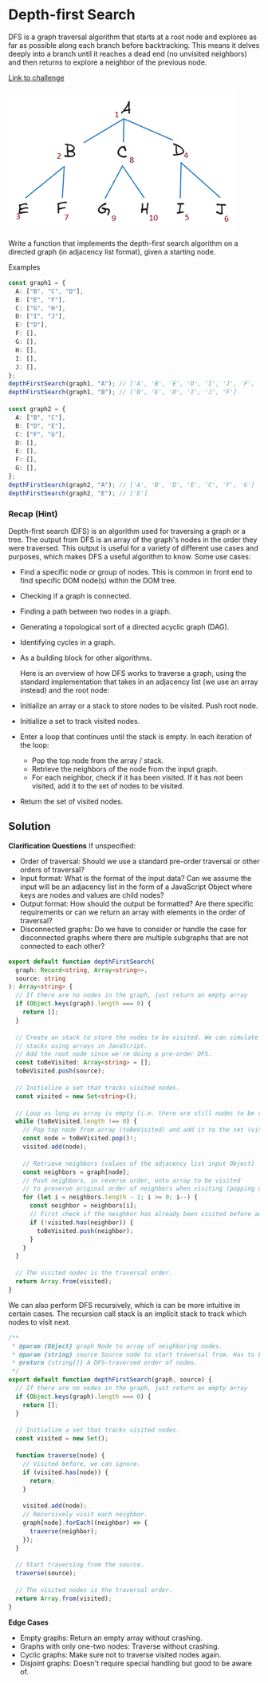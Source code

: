 # Depth-first Search

DFS is a graph traversal algorithm that starts at a root node and explores as far as possible along each branch before backtracking. This means it delves deeply into a branch until it reaches a dead end (no unvisited neighbors) and then returns to explore a neighbor of the previous node.

[Link to challenge](./index.ts)

![alt text](./image.png)

Write a function that implements the depth-first search algorithm on a directed graph (in adjacency list format), given a starting node.

Examples

```typescript
const graph1 = {
  A: ["B", "C", "D"],
  B: ["E", "F"],
  C: ["G", "H"],
  D: ["I", "J"],
  E: ["D"],
  F: [],
  G: [],
  H: [],
  I: [],
  J: [],
};
depthFirstSearch(graph1, "A"); // ['A', 'B', 'E', 'D', 'I', 'J', 'F', 'C', 'G', 'H']
depthFirstSearch(graph1, "B"); // ['B', 'E', 'D', 'I', 'J', 'F']

const graph2 = {
  A: ["B", "C"],
  B: ["D", "E"],
  C: ["F", "G"],
  D: [],
  E: [],
  F: [],
  G: [],
};
depthFirstSearch(graph2, "A"); // ['A', 'B', 'D', 'E', 'C', 'F', 'G']
depthFirstSearch(graph2, "E"); // ['E']
```

### Recap (Hint)

Depth-first search (DFS) is an algorithm used for traversing a graph or a tree. The output from DFS is an array of the graph's nodes in the order they were traversed. This output is useful for a variety of different use cases and purposes, which makes DFS a useful algorithm to know. Some use cases:

- Find a specific node or group of nodes. This is common in front end to find specific DOM node(s) within the DOM tree.
- Checking if a graph is connected.
- Finding a path between two nodes in a graph.
- Generating a topological sort of a directed acyclic graph (DAG).
- Identifying cycles in a graph.
- As a building block for other algorithms.

  Here is an overview of how DFS works to traverse a graph, using the standard implementation that takes in an adjacency list (we use an array instead) and the root node:

- Initialize an array or a stack to store nodes to be visited. Push root node.
- Initialize a set to track visited nodes.
- Enter a loop that continues until the stack is empty. In each iteration of the loop:
  - Pop the top node from the array / stack.
  - Retrieve the neighbors of the node from the input graph.
  - For each neighbor, check if it has been visited. If it has not been visited, add it to the set of nodes to be visited.
- Return the set of visited nodes.

## Solution

**Clarification Questions**
If unspecified:

- Order of traversal: Should we use a standard pre-order traversal or other orders of traversal?
- Input format: What is the format of the input data? Can we assume the input will be an adjacency list in the form of a JavaScript Object where keys are nodes and values are child nodes?
- Output format: How should the output be formatted? Are there specific requirements or can we return an array with elements in the order of traversal?
- Disconnected graphs: Do we have to consider or handle the case for disconnected graphs where there are multiple subgraphs that are not connected to each other?

```typescript
export default function depthFirstSearch(
  graph: Record<string, Array<string>>,
  source: string
): Array<string> {
  // If there are no nodes in the graph, just return an empty array
  if (Object.keys(graph).length === 0) {
    return [];
  }

  // Create an stack to store the nodes to be visited. We can simulate
  // stacks using arrays in JavaScript.
  // Add the root node since we're doing a pre-order DFS.
  const toBeVisited: Array<string> = [];
  toBeVisited.push(source);

  // Initialize a set that tracks visited nodes.
  const visited = new Set<string>();

  // Loop as long as array is empty (i.e. there are still nodes to be visited).
  while (toBeVisited.length !== 0) {
    // Pop top node from array (toBeVisited) and add it to the set (visited).
    const node = toBeVisited.pop()!;
    visited.add(node);

    // Retrieve neighbors (values of the adjacency list input Object)
    const neighbors = graph[node];
    // Push neighbors, in reverse order, onto array to be visited
    // to preserve original order of neighbors when visiting (popping off the array).
    for (let i = neighbors.length - 1; i >= 0; i--) {
      const neighbor = neighbors[i];
      // First check if the neighbor has already been visited before adding it.
      if (!visited.has(neighbor)) {
        toBeVisited.push(neighbor);
      }
    }
  }

  // The visited nodes is the traversal order.
  return Array.from(visited);
}
```

We can also perform DFS recursively, which is can be more intuitive in certain cases. The recursion call stack is an implicit stack to track which nodes to visit next.

```javascript
/**
 * @param {Object} graph Node to array of neighboring nodes.
 * @param {string} source Source node to start traversal from. Has to be a valid node if graph is non-empty.
 * @return {string[]} A DFS-traversed order of nodes.
 */
export default function depthFirstSearch(graph, source) {
  // If there are no nodes in the graph, just return an empty array
  if (Object.keys(graph).length === 0) {
    return [];
  }

  // Initialize a set that tracks visited nodes.
  const visited = new Set();

  function traverse(node) {
    // Visited before, we can ignore.
    if (visited.has(node)) {
      return;
    }

    visited.add(node);
    // Recursively visit each neighbor.
    graph[node].forEach((neighbor) => {
      traverse(neighbor);
    });
  }

  // Start traversing from the source.
  traverse(source);

  // The visited nodes is the traversal order.
  return Array.from(visited);
}
```

**Edge Cases**

- Empty graphs: Return an empty array without crashing.
- Graphs with only one-two nodes: Traverse without crashing.
- Cyclic graphs: Make sure not to traverse visited nodes again.
- Disjoint graphs: Doesn't require special handling but good to be aware of.
